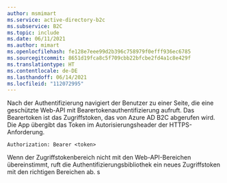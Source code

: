 ```yaml
---
author: msmimart
ms.service: active-directory-b2c
ms.subservice: B2C
ms.topic: include
ms.date: 06/11/2021
ms.author: mimart
ms.openlocfilehash: fe128e7eee99d2b396c758979f0efff936ec6785
ms.sourcegitcommit: 8651d19fca8c5f709cbb22bfcbe2fd4a1c8e429f
ms.translationtype: HT
ms.contentlocale: de-DE
ms.lasthandoff: 06/14/2021
ms.locfileid: "112072995"
---
```

Nach der Authentifizierung navigiert der Benutzer zu einer Seite, die eine geschützte Web-API mit Bearertokenauthentifizierung aufruft. Das Bearertoken ist das Zugriffstoken, das von Azure AD B2C abgerufen wird. Die App übergibt das Token im Autorisierungsheader der HTTPS-Anforderung. 
    
```http
Authorization: Bearer <token>
```

Wenn der Zugriffstokenbereich nicht mit den Web-API-Bereichen übereinstimmt, ruft die Authentifizierungsbibliothek ein neues Zugriffstoken mit den richtigen Bereichen ab.
s